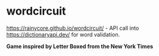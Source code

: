 # wordcircuit

https://rainycore.github.io/wordcircuit/ - API call into https://dictionaryapi.dev/ for word validation.

**Game inspired by Letter Boxed from the New York Times**

